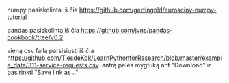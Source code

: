 numpy pasiskolinta iš čia https://github.com/gertingold/euroscipy-numpy-tutorial

pandas pasiskolinta iš čia https://github.com/jvns/pandas-cookbook/tree/v0.2

vieną csv failą parsisiųsti iš čia https://github.com/TiesdeKok/LearnPythonforResearch/blob/master/example_data/311-service-requests.csv. antrą pelės mygtuką ant "Download" ir pasirinkti "Save link as .."
